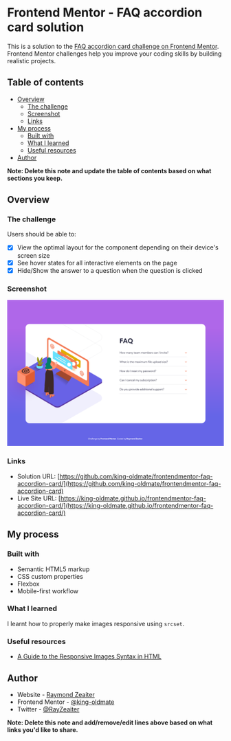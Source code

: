 # Frontend Mentor - FAQ accordion card solution

This is a solution to the [FAQ accordion card challenge on Frontend Mentor](https://www.frontendmentor.io/challenges/faq-accordion-card-XlyjD0Oam). Frontend Mentor challenges help you improve your coding skills by building realistic projects.

## Table of contents

- [Overview](#overview)
  - [The challenge](#the-challenge)
  - [Screenshot](#screenshot)
  - [Links](#links)
- [My process](#my-process)
  - [Built with](#built-with)
  - [What I learned](#what-i-learned)
  - [Useful resources](#useful-resources)
- [Author](#author)

**Note: Delete this note and update the table of contents based on what sections you keep.**

## Overview

### The challenge

Users should be able to:

- [x] View the optimal layout for the component depending on their device's screen size
- [x] See hover states for all interactive elements on the page
- [x] Hide/Show the answer to a question when the question is clicked

### Screenshot

![](./screenshot.png)

### Links

- Solution URL: [https://github.com/king-oldmate/frontendmentor-faq-accordion-card/](https://github.com/king-oldmate/frontendmentor-faq-accordion-card)
- Live Site URL: [https://king-oldmate.github.io/frontendmentor-faq-accordion-card/](https://king-oldmate.github.io/frontendmentor-faq-accordion-card/)

## My process

### Built with

- Semantic HTML5 markup
- CSS custom properties
- Flexbox
- Mobile-first workflow

### What I learned

I learnt how to properly make images responsive using `srcset`.

### Useful resources

- [A Guide to the Responsive Images Syntax in HTML ](https://css-tricks.com/a-guide-to-the-responsive-images-syntax-in-html/#using-picture)

## Author

- Website - [Raymond Zeaiter](https://raymond-zeaiter.au)
- Frontend Mentor - [@king-oldmate](https://www.frontendmentor.io/profile/king-oldmate)
- Twitter - [@RayZeaiter](https://www.twitter.com/RayZeaiter)

**Note: Delete this note and add/remove/edit lines above based on what links you'd like to share.**

